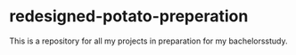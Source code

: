 # redesigned-potato-preperation
This is a repository for all my projects in preparation for my bachelorsstudy.
